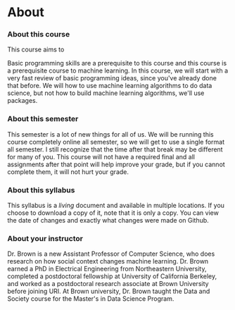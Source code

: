 # About

### About this course

This course aims to

Basic programming skills are a prerequisite to this course and this course is a prerequisite course to machine learning. In this course, we will start with a very fast review of basic programming ideas, since you've already done that before. We will how to use machine learning algorithms to do data science, but not how to build machine learning algorithms, we'll use packages.

### About this semester

This semester is a lot of new things for all of us. We will be running this course completely online all semester, so we will get to use a single format all semester. I still recognize that the time after that break may be different for many of you. This course will not have a required final and all assignments after that point will help improve your grade, but if you cannot complete them, it will not hurt your grade.


### About this syllabus

This syllabus is a *living* document and available in multiple locations. If you choose to download a copy of it, note that it is only a copy.  You can view the date of changes and exactly what changes were made on Github.


### About your instructor

Dr. Brown is a new Assistant Professor of Computer Science, who does research on how social context changes machine learning. Dr. Brown earned a PhD in Electrical Engineering from Northeastern University, completed a postdoctoral fellowship at University of California Berkeley, and worked as a postdoctoral research associate at Brown University before joining URI. At Brown university, Dr. Brown taught the Data and Society course for the Master's in Data Science Program.

